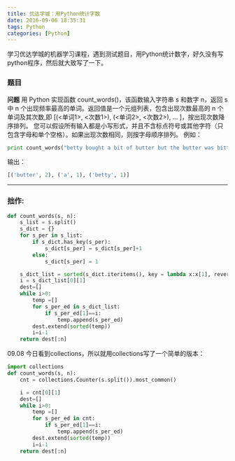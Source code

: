 ```yaml
---
title: 优达学城：用Python统计字数
date: 2016-09-06 18:35:31
tags: Python
categories: [Python]
---
```


学习优达学城的机器学习课程，遇到测试题目，用Python统计数字，好久没有写python程序，然后就大致写了一下。
### 题目
**问题**
用 Python 实现函数 count_words()，该函数输入字符串 s 和数字 n，返回 s 中 n 个出现频率最高的单词。返回值是一个元组列表，包含出现次数最高的 n 个单词及其次数,即 [(<单词1>, <次数1>), (<单词2>, <次数2>), ... ]，按出现次数降序排列。
您可以假设所有输入都是小写形式，并且不含标点符号或其他字符（只包含字母和单个空格）。如果出现次数相同，则按字母顺序排列。
例如：
```python
print count_words("betty bought a bit of butter but the butter was bitter",3)
```
输出：
```python
[('butter', 2), ('a', 1), ('betty', 1)]
```

---

### 拙作:
``` Python
def count_words(s, n):
    s_list = s.split()
    s_dict = {}
    for s_per in s_list:
        if s_dict.has_key(s_per):
            s_dict[s_per] = s_dict[s_per]+1
        else:
            s_dict[s_per] = 1

    s_dict_list = sorted(s_dict.iteritems(), key = lambda x:x[1], reverse = True)
    i = s_dict_list[0][1]
    dest=[]
    while i>0:
        temp =[]
        for s_per_ed in s_dict_list:
            if s_per_ed[1]==i:
                temp.append(s_per_ed)        
        dest.extend(sorted(temp))
        i=i-1
    return dest[:n]
```


09.08
今日看到collections，所以就用collections写了一个简单的版本：
``` Python
import collections
def count_words(s, n):
    cnt = collections.Counter(s.split()).most_common()

    i = cnt[0][1]
    dest=[]
    while i>0:
        temp =[]
        for s_per_ed in cnt:
            if s_per_ed[1]==i:
                temp.append(s_per_ed)        
        dest.extend(sorted(temp))
        i=i-1
    return dest[:n]
```
